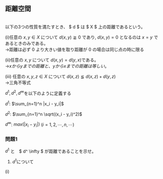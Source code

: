 











## 距離空間

<br>
以下の3つの性質を満たすとき、 $ d $ は $ X $ 上の距離であるという。<br>

(i)任意の $x,y \in X$ について $d(x,y) \geqq 0$ であり, $d(x,y) = 0$ となるのは $x=y$ であるときのみである。<br>
→距離は必ず $0$ より大きい値を取り距離が $0$ の場合は同じ点の時に限る

(ii)任意の $x,y$ について $d(x,y)=d(y,x)$である。<br>
→$xからyまでの距離と、yからxまでの距離は等しい。$

(iii) 任意の $x,y,z \in X$ について $d(x,z) \leqq d(x,z) + d(y,z)$<br>
→三角不等式


$d^1,d^2,d^ \infty$を以下のように定義する

$d^1$: $\sum_{n=1}^n |x_i - y_i|$   <br>

$d^2$: $\sum_{n=1}^n \sqrt((x_i - y_i)^2)$ <br>

$d^ \infty$: $max(|x_i - y_i|)$ ($i=1,2, \cdots,n,\cdots$)<br>

### 問題1
$d^1$ と　$ d^ \infty $ が距離であることを示せ。<br>

1. $d^1$について<br>

(i)